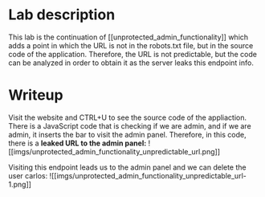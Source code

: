 # Lab description
This lab is the continuation of [[unprotected_admin_functionality]] which adds a point in which the URL is not in the robots.txt file, but in the source code of the application. Therefore, the URL is not predictable, but the code can be analyzed in order to obtain it as the server leaks this endpoint info.

# Writeup
Visit the website and CTRL+U to see the source code of the appliaction. There is a JavaScript code that is checking if we are admin, and if we are admin, it inserts the bar to visit the admin panel. Therefore, in this code, there is a **leaked URL to the admin panel:**
![[imgs/unprotected_admin_functionality_unpredictable_url.png]]

Visiting this endpoint leads us to the admin panel and we can delete the user carlos:
![[imgs/unprotected_admin_functionality_unpredictable_url-1.png]]

